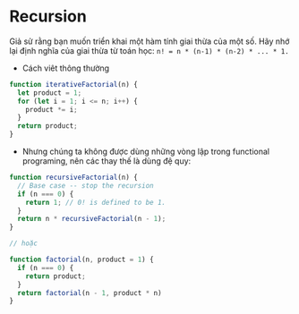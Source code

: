 # Recursion

Giả sử rằng bạn muốn triển khai một hàm tính giai thừa của một số. Hãy nhớ lại định nghĩa của giai thừa từ toán học: `n! = n * (n-1) * (n-2) * ... * 1.`


- Cách viêt thông thường
```js
function iterativeFactorial(n) {
  let product = 1;
  for (let i = 1; i <= n; i++) {
    product *= i;
  }
  return product;
}
```

- Nhưng chúng ta không được dùng những vòng lập trong functional programing, nên các thay thế là dùng đệ quy:
```js
function recursiveFactorial(n) {
  // Base case -- stop the recursion
  if (n === 0) {
    return 1; // 0! is defined to be 1.
  }
  return n * recursiveFactorial(n - 1);
}

// hoặc 

function factorial(n, product = 1) {
  if (n === 0) {
    return product;
  }
  return factorial(n - 1, product * n)
}
```